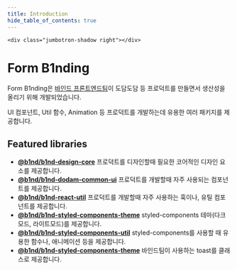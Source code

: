 ```yaml
---
title: Introduction
hide_table_of_contents: true
---
```


<div class="jumbotron">
  <div class="jumbotron-inner-wrapper">
    <div class="jumbotron-shadow left"></div>
   
    <div class="jumbotron-shadow right"></div>
  </div>
</div>

# Form B1nding

<head>
  <meta property="og:title" content="Form B1nding" />
  <meta
    property="og:description"
    content="A collection of TypeScript/JavaScript packages to build high-quality web services."
  />
  <meta property="og:url" content="https://slash.page" />
  <meta property="og:image" content="https://static.toss.im/assets/slash-libraries/slash-og.png" />
</head>

<div className="mainpage_hero">
  <div style={{ gridArea: 'text' }}>
  <p>
    Form B1nding은 <a href="https://b1nd.com/#/service">바인드 프론트엔드팀</a>이 도담도담 등 프로덕트를 만들면서 생산성을 올리기 위해 개발되었습니다.
  </p>

  <p>UI 컴포넌트, Util 함수, Animation 등 프로덕트를 개발하는데 유용한 여러 패키지를 제공합니다.</p>

  </div>
</div>

<style
  dangerouslySetInnerHTML={{
    __html: `
.mainpage_hero {
  display: grid;
}

.jumbotron {
  width: 100%;
  height: 200px;
  border-radius: 16px;
  background: black;
  display: flex;
  align-items: center;
  justify-content: center;
  margin-bottom: 36px;
  overflow: hidden;
}

.jumbotron-shadow {
  position: absolute;
  top: 0;
  bottom: 0;
  width: 25px;
}

.jumbotron-shadow.left {
  left: 0;
  background: linear-gradient(90deg, #000000 0%, rgba(0, 0, 0, 0) 100%);
}

.jumbotron-shadow.right {
  right: 0;
  background: linear-gradient(90deg, rgba(0, 0, 0, 0) 0%, #000000 100%);
}

.jumbotron-inner-wrapper {
  position: relative;
  height: 100%;
  }

@media (min-width: 600px) {
  .mainpage_hero {
    grid-template-areas: "text image";
    grid-template-columns: 1fr 300px;
  }

  .key-video {
    width: auto;
    height: 100%;
  }
}

@media (max-width: 600px) {
  .mainpage_hero {
    grid-template-areas: "image" "text";
    grid-template-rows: min-content min-content;
  }


  .key-video {
    width: auto;
    height: 100%;
  }
}
`,
  }}
></style>
<div style={{ height: 24 }} />

## Featured libraries

- [**@b1nd/b1nd-design-core**](https://team-b1nd.github.io/Form-B1nding-Docs/docs/b1nd-design-core) 프로덕트를 디자인할때 필요한 코어적인 디자인 요소를 제공합니다.
- [**@b1nd/b1nd-dodam-common-ui**](https://team-b1nd.github.io/Form-B1nding-Docs/docs/category/b1ndb1nd-dodam-common-ui) 프로덕트를 개발할때 자주 사용되는 컴포넌트를 제공합니다.
- [**@b1nd/b1nd-react-util**](https://team-b1nd.github.io/Form-B1nding-Docs/docs/category/b1ndb1nd-react-util) 프로덕트를 개발할때 자주 사용하는 훅이나, 유틸 컴포넌트를 제공합니다.
- [**@b1nd/b1nd-styled-components-theme**](https://team-b1nd.github.io/Form-B1nding-Docs/docs/category/b1ndb1nd-styled-components-theme) styled-components 테마(다크모드, 라이트모드)를 제공합니다.
- [**@b1nd/b1nd-styled-components-util**](https://team-b1nd.github.io/Form-B1nding-Docs/docs/category/b1ndb1nd-styled-components-util) styled-components를 사용할 때 유용한 함수나, 애니메이션 등을 제공합니다.
- [**@b1nd/b1nd-styled-components-theme**](https://team-b1nd.github.io/Form-B1nding-Docs/docs/category/b1ndb1nd-toastify) 바인드팀이 사용하는 toast를 클래스로 제공합니다.
<div style={{ height: 24 }} />
